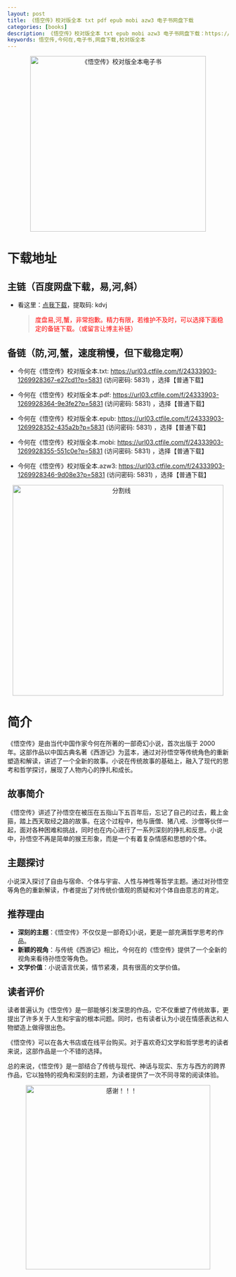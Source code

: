 ```yaml
---
layout: post
title: 《悟空传》校对版全本 txt pdf epub mobi azw3 电子书网盘下载
categories: [books]
description: 《悟空传》校对版全本 txt epub mobi azw3 电子书网盘下载：https://qweree.cn/index.php/387/
keywords: 悟空传,今何在,电子书,网盘下载,校对版全本
---
```


<div align="center"><img src="http://qweree.cn/wp-content/uploads/2024/06/wu-kong-zhuan.jpg" alt="《悟空传》校对版全本电子书" width="400px" height="auto"></div>

# 下载地址

## 主链（百度网盘下载，易,河,斜）

- 看这里：[点我下载](https://pan.baidu.com/s/1qZRtufNxueSwGGkzsLIB5A?pwd=kdvj)，提取码: kdvj

  > <p style="color:red" >度盘易,河,蟹，非常抱歉。精力有限，若维护不及时，可以选择下面稳定的备链下载。（或留言让博主补链）</p>

## 备链（防,河,蟹，速度稍慢，但下载稳定啊）

- 今何在《悟空传》校对版全本.txt: <https://url03.ctfile.com/f/24333903-1269928367-e27cd1?p=5831> (访问密码: 5831) ，选择【普通下载】

- 今何在《悟空传》校对版全本.pdf: <https://url03.ctfile.com/f/24333903-1269928364-9e3fe2?p=5831> (访问密码: 5831) ，选择【普通下载】

- 今何在《悟空传》校对版全本.epub: <https://url03.ctfile.com/f/24333903-1269928352-435a2b?p=5831> (访问密码: 5831) ，选择【普通下载】

- 今何在《悟空传》校对版全本.mobi: <https://url03.ctfile.com/f/24333903-1269928355-551c0e?p=5831> (访问密码: 5831) ，选择【普通下载】

- 今何在《悟空传》校对版全本.azw3: <https://url03.ctfile.com/f/24333903-1269928346-9d08e3?p=5831> (访问密码: 5831) ，选择【普通下载】

<div align="center"><img src="https://pic.imgdb.cn/item/6612476468eb935713c85291.gif" alt="分割线" width="480px" height="auto"/></div>

# 简介

《悟空传》是由当代中国作家今何在所著的一部奇幻小说，首次出版于 2000 年。这部作品以中国古典名著《西游记》为蓝本，通过对孙悟空等传统角色的重新塑造和解读，讲述了一个全新的故事。小说在传统故事的基础上，融入了现代的思考和哲学探讨，展现了人物内心的挣扎和成长。

## 故事简介

《悟空传》讲述了孙悟空在被压在五指山下五百年后，忘记了自己的过去，戴上金箍，踏上西天取经之路的故事。在这个过程中，他与唐僧、猪八戒、沙僧等伙伴一起，面对各种困难和挑战，同时也在内心进行了一系列深刻的挣扎和反思。小说中，孙悟空不再是简单的猴王形象，而是一个有着复杂情感和思想的个体。

## 主题探讨

小说深入探讨了自由与宿命、个体与宇宙、人性与神性等哲学主题。通过对孙悟空等角色的重新解读，作者提出了对传统价值观的质疑和对个体自由意志的肯定。

## 推荐理由

- **深刻的主题**：《悟空传》不仅仅是一部奇幻小说，更是一部充满哲学思考的作品。
- **新颖的视角**：与传统《西游记》相比，今何在的《悟空传》提供了一个全新的视角来看待孙悟空等角色。
- **文学价值**：小说语言优美，情节紧凑，具有很高的文学价值。

## 读者评价

读者普遍认为《悟空传》是一部能够引发深思的作品，它不仅重塑了传统故事，更提出了许多关于人生和宇宙的根本问题。同时，也有读者认为小说在情感表达和人物塑造上做得很出色。

《悟空传》可以在各大书店或在线平台购买。对于喜欢奇幻文学和哲学思考的读者来说，这部作品是一个不错的选择。

总的来说，《悟空传》是一部结合了传统与现代、神话与现实、东方与西方的跨界作品，它以独特的视角和深刻的主题，为读者提供了一次不同寻常的阅读体验。

<div align="center"><img src="https://pic.imgdb.cn/item/661246bf68eb935713c7f81c.gif" alt="感谢！！！" width="420px" height="auto"/></div>
